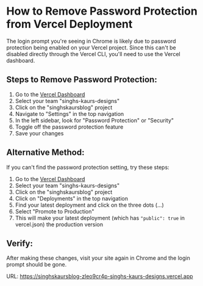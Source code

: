 # How to Remove Password Protection from Vercel Deployment

The login prompt you're seeing in Chrome is likely due to password protection being enabled on your Vercel project. Since this can't be disabled directly through the Vercel CLI, you'll need to use the Vercel dashboard.

## Steps to Remove Password Protection:

1. Go to the [Vercel Dashboard](https://vercel.com/dashboard)
2. Select your team "singhs-kaurs-designs"
3. Click on the "singhskaursblog" project
4. Navigate to "Settings" in the top navigation
5. In the left sidebar, look for "Password Protection" or "Security"
6. Toggle off the password protection feature
7. Save your changes

## Alternative Method:

If you can't find the password protection setting, try these steps:

1. Go to the [Vercel Dashboard](https://vercel.com/dashboard)
2. Select your team "singhs-kaurs-designs"
3. Click on the "singhskaursblog" project
4. Click on "Deployments" in the top navigation
5. Find your latest deployment and click on the three dots (...)
6. Select "Promote to Production"
7. This will make your latest deployment (which has `"public": true` in vercel.json) the production version

## Verify:

After making these changes, visit your site again in Chrome and the login prompt should be gone.

URL: https://singhskaursblog-zleo9cr4p-singhs-kaurs-designs.vercel.app